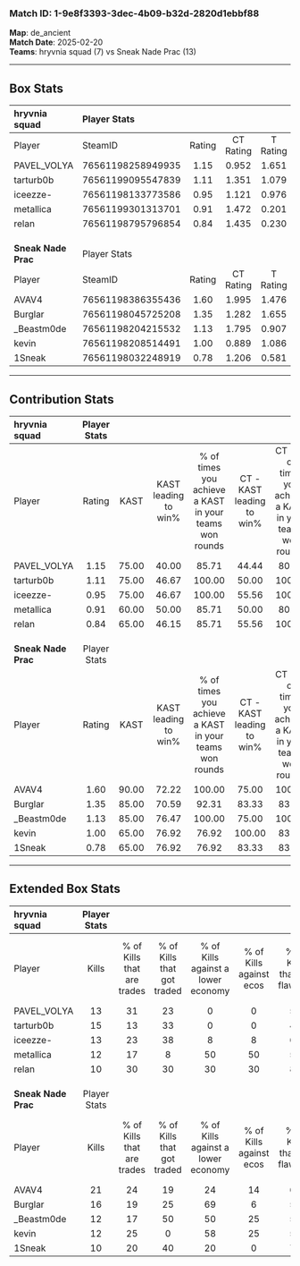 ### Match ID: 1-9e8f3393-3dec-4b09-b32d-2820d1ebbf88  
**Map**: de_ancient  
**Match Date**: 2025-02-20  
**Teams**: hryvnia squad (7) vs Sneak Nade Prac (13)  

---  

## Box Stats  

| **hryvnia squad**   | Player Stats      |        |           |          |       |      |       |         |        |      |     |
| :- | :- | :-: | :-: | :-: | :-: | :-: | :-: | :-: | :-: | :-: | :-: |
| Player              | SteamID           | Rating | CT Rating | T Rating | KAST  | ADR  | Kills | Assists | Deaths | K/D  | HS% |
| PAVEL_VOLYA         | 76561198258949935 |  1.15  |   0.952   |  1.651   | 75.00 | 92.4 |  13   |    6    |   13   | 1.00 | 46  |
| tarturb0b           | 76561199095547839 |  1.11  |   1.351   |  1.079   | 75.00 | 72.4 |  15   |    4    |   15   | 1.00 | 46  |
| iceezze-            | 76561198133773586 |  0.95  |   1.121   |  0.976   | 75.00 | 69.4 |  13   |    3    |   17   | 0.76 | 53  |
| metallica           | 76561199301313701 |  0.91  |   1.472   |  0.201   | 60.00 | 66.4 |  12   |    5    |   13   | 0.92 | 50  |
| relan               | 76561198795796854 |  0.84  |   1.435   |  0.230   | 65.00 | 60.6 |  10   |    5    |   13   | 0.77 | 40  |
|                     |                   |        |           |          |       |      |       |         |        |      |     |
|                     |                   |        |           |          |       |      |       |         |        |      |     |
|                     |                   |        |           |          |       |      |       |         |        |      |     |
| **Sneak Nade Prac** | Player Stats      |        |           |          |       |      |       |         |        |      |     |
| Player              | SteamID           | Rating | CT Rating | T Rating | KAST  | ADR  | Kills | Assists | Deaths | K/D  | HS% |
| AVAV4               | 76561198386355436 |  1.60  |   1.995   |  1.476   | 90.00 | 96.6 |  21   |    3    |   13   | 1.62 | 52  |
| Burglar             | 76561198045725208 |  1.35  |   1.282   |  1.655   | 85.00 | 95.5 |  16   |    8    |   14   | 1.14 | 62  |
| _Beastm0de          | 76561198204215532 |  1.13  |   1.795   |  0.907   | 85.00 | 77.4 |  12   |    5    |   13   | 0.92 | 25  |
| kevin               | 76561198208514491 |  1.00  |   0.889   |  1.086   | 65.00 | 65.6 |  12   |    1    |   10   | 1.20 | 41  |
| 1Sneak              | 76561198032248919 |  0.78  |   1.206   |  0.581   | 65.00 | 48.7 |  10   |    0    |   13   | 0.77 | 70  |
---  

## Contribution Stats  

| **hryvnia squad**   | Player Stats |       |                      |                                                        |                           |                                                             |                          |                                                            |
| :- | :-: | :-: | :-: | :-: | :-: | :-: | :-: | :-: |
| Player              |    Rating    | KAST  | KAST leading to win% | % of times you achieve a KAST in your teams won rounds | CT - KAST leading to win% | CT - % of times you achieve a KAST in your teams won rounds | T - KAST leading to win% | T - % of times you achieve a KAST in your teams won rounds |
| PAVEL_VOLYA         |     1.15     | 75.00 |        40.00         |                         85.71                          |           44.44           |                            80.00                            |          33.33           |                           100.00                           |
| tarturb0b           |     1.11     | 75.00 |        46.67         |                         100.00                         |           50.00           |                           100.00                            |          40.00           |                           100.00                           |
| iceezze-            |     0.95     | 75.00 |        46.67         |                         100.00                         |           55.56           |                           100.00                            |          33.33           |                           100.00                           |
| metallica           |     0.91     | 60.00 |        50.00         |                         85.71                          |           50.00           |                            80.00                            |          50.00           |                           100.00                           |
| relan               |     0.84     | 65.00 |        46.15         |                         85.71                          |           55.56           |                           100.00                            |          25.00           |                           50.00                            |
|                     |              |       |                      |                                                        |                           |                                                             |                          |                                                            |
|                     |              |       |                      |                                                        |                           |                                                             |                          |                                                            |
|                     |              |       |                      |                                                        |                           |                                                             |                          |                                                            |
| **Sneak Nade Prac** | Player Stats |       |                      |                                                        |                           |                                                             |                          |                                                            |
| Player              |    Rating    | KAST  | KAST leading to win% | % of times you achieve a KAST in your teams won rounds | CT - KAST leading to win% | CT - % of times you achieve a KAST in your teams won rounds | T - KAST leading to win% | T - % of times you achieve a KAST in your teams won rounds |
| AVAV4               |     1.60     | 90.00 |        72.22         |                         100.00                         |           75.00           |                           100.00                            |          70.00           |                           100.00                           |
| Burglar             |     1.35     | 85.00 |        70.59         |                         92.31                          |           83.33           |                            83.33                            |          63.64           |                           100.00                           |
| _Beastm0de          |     1.13     | 85.00 |        76.47         |                         100.00                         |           75.00           |                           100.00                            |          77.78           |                           100.00                           |
| kevin               |     1.00     | 65.00 |        76.92         |                         76.92                          |          100.00           |                            83.33                            |          62.50           |                           71.43                            |
| 1Sneak              |     0.78     | 65.00 |        76.92         |                         76.92                          |           83.33           |                            83.33                            |          71.43           |                           71.43                            |
---  

## Extended Box Stats  

| **hryvnia squad**   | Player Stats |                            |                            |                                    |                         |                              |                                 |        |                             |                                     |                          |                               |                            |
| :- | :-: | :-: | :-: | :-: | :-: | :-: | :-: | :-: | :-: | :-: | :-: | :-: | :-: |
| Player              |    Kills     | % of Kills that are trades | % of Kills that got traded | % of Kills against a lower economy | % of Kills against ecos | % of Kills that are flawless | % of Kills that are close duels | Deaths | % of Deaths that get traded | % of Deaths against a lower economy | % of Deaths against ecos | % of Deaths that are flawless | % of Deaths that are close |
| PAVEL_VOLYA         |      13      |             31             |             23             |                 0                  |            0            |              54              |               15                |   13   |             23              |                  0                  |            0             |              38               |             15             |
| tarturb0b           |      15      |             13             |             33             |                 0                  |            0            |              40              |                7                |   15   |             33              |                  0                  |            0             |              73               |             0              |
| iceezze-            |      13      |             23             |             38             |                 8                  |            8            |              62              |                8                |   17   |             24              |                  6                  |            6             |              41               |             0              |
| metallica           |      12      |             17             |             8              |                 50                 |           50            |              58              |                0                |   13   |             15              |                  0                  |            0             |              69               |             23             |
| relan               |      10      |             30             |             30             |                 30                 |           30            |              80              |               10                |   13   |             31              |                  8                  |            8             |              77               |             0              |
|                     |              |                            |                            |                                    |                         |                              |                                 |        |                             |                                     |                          |                               |                            |
|                     |              |                            |                            |                                    |                         |                              |                                 |        |                             |                                     |                          |                               |                            |
|                     |              |                            |                            |                                    |                         |                              |                                 |        |                             |                                     |                          |                               |                            |
| **Sneak Nade Prac** | Player Stats |                            |                            |                                    |                         |                              |                                 |        |                             |                                     |                          |                               |                            |
| Player              |    Kills     | % of Kills that are trades | % of Kills that got traded | % of Kills against a lower economy | % of Kills against ecos | % of Kills that are flawless | % of Kills that are close duels | Deaths | % of Deaths that get traded | % of Deaths against a lower economy | % of Deaths against ecos | % of Deaths that are flawless | % of Deaths that are close |
| AVAV4               |      21      |             24             |             19             |                 24                 |           14            |              67              |                5                |   13   |             23              |                 38                  |            0             |              38               |             0              |
| Burglar             |      16      |             19             |             25             |                 69                 |            6            |              50              |               19                |   14   |             43              |                 36                  |            0             |              64               |             7              |
| _Beastm0de          |      12      |             17             |             50             |                 50                 |           25            |              58              |                8                |   13   |             38              |                 31                  |            8             |              46               |             23             |
| kevin               |      12      |             25             |             0              |                 58                 |           25            |              50              |                0                |   10   |             10              |                 30                  |            0             |              70               |             10             |
| 1Sneak              |      10      |             20             |             40             |                 20                 |            0            |              70              |                0                |   13   |             15              |                 38                  |            8             |              77               |             0              |
